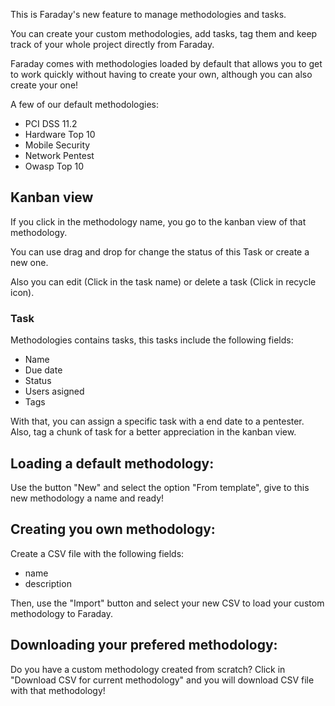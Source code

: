 This is Faraday's new feature to manage methodologies and tasks.

You can create your custom methodologies, add tasks, tag them and keep track of your whole project directly from Faraday.

Faraday comes with methodologies loaded by default that allows you to get to work quickly without having to create your own, although you can also create your one!

A few of our default methodologies:

* PCI DSS 11.2
* Hardware Top 10
* Mobile Security
* Network Pentest
* Owasp Top 10

## Kanban view

If you click in the methodology name, you go to the kanban view of that methodology.

You can use drag and drop for change the status of this Task or create a new one.

Also you can edit (Click in the task name) or delete a task (Click in recycle icon).

### Task

Methodologies contains tasks, this tasks include the following fields:

* Name
* Due date
* Status
* Users asigned
* Tags

With that, you can assign a specific task with a end date to a pentester.
Also, tag a chunk of task for a better appreciation in the kanban view.

## Loading a default methodology:

Use the button "New" and select the option "From template", give to this new methodology a name and ready!


## Creating you own methodology:

Create a CSV file with the following fields:

* name
* description

Then, use the "Import" button and select your new CSV to load your custom methodology to Faraday.

## Downloading your prefered methodology:

Do you have a custom methodology created from scratch? Click in "Download CSV for current methodology" and you will download CSV file with that methodology!


